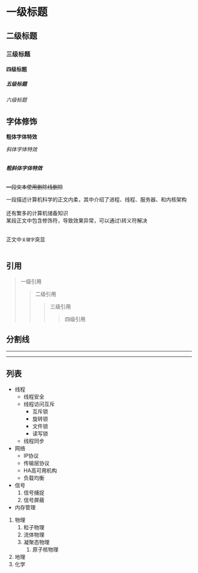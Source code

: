 # 一级标题
## 二级标题
### 三级标题
#### 四级标题
##### 五级标题
###### 六级标题

## 字体修饰

**粗体字体特效**

*斜体字体特效*<br><br>

***粗斜体字体特效***<br><br>

~~一段文本使用删除线删除~~<br>

一段描述计算机科学的正文内柔，其中介绍了进程、线程、服务器、和内核架构<br><br>
还有繁多的计算机储备知识<br>
某段正文中包含修饰符，导致效果异常，可以通过\转义符解决<br><br>

正文中`关键字`突显<br><br>

## 引用

> 一级引用
>> 二级引用
>>> 三级引用
>>>> 四级引用

## 分割线
-----
*****

## 列表
* 线程
	* 线程安全
	* 线程访问互斥
		* 互斥锁
		* 旋转锁
		* 文件锁
		* 读写锁
	* 线程同步
* 网络
	* IP协议
	* 传输层协议
	* HA高可用机构
	* 负载均衡
* 信号
	1. 信号捕捉
	2. 信号屏蔽
* 内存管理

1. 物理
	1. 粒子物理
	2. 流体物理
	3. 凝聚态物理
		1. 原子核物理
2. 地理
3. 化学
